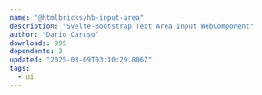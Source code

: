 ```yaml
---
name: "@htmlbricks/hb-input-area"
description: "Svelte-Bootstrap Text Area Input WebComponent"
author: "Dario Caruso"
downloads: 995
dependents: 3
updated: "2025-03-09T03:10:29.806Z"
tags: 
  - ui
---
```

